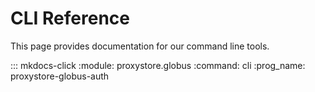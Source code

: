# CLI Reference

This page provides documentation for our command line tools.

::: mkdocs-click
    :module: proxystore.globus
    :command: cli
    :prog_name: proxystore-globus-auth
